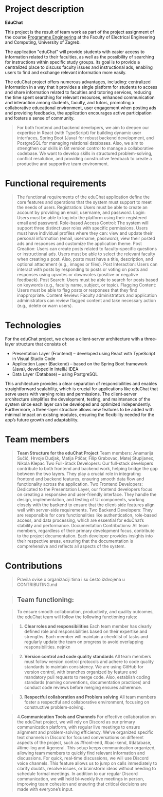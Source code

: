 # Project description

**EduChat**

This project is the result of team work as part of the project assignment of the course [Programme Engineering](https://www.fer.unizg.hr/predmet/proinz) at the Faculty of Electrical Engineering and Computing, University of Zagreb.

The application "eduChat" will provide students with easier access to information related to their faculties, as well as the possibility of searching for instructions within specific study groups. Its goal is to provide a centralized place to discuss faculty issues and instructional ads, enabling users to find and exchange relevant information more easily.

The eduChat project offers numerous advantages, including: centralized information in a way that it provides a single platform for students to access and share information related to faculties and tutoring services, reducing the time spent searching for relevant resources, enhanced communication and interaction among students, faculty, and tutors, promoting a collaborative educational environment, user engagement when posting ads and providing feedbacks, the application encourages active participation and fosters a sense of community.

> For both frontend and backend developers, we aim to deepen our expertise in React (with TypeScript) for building dynamic user interfaces, Spring Boot (Java) for robust backend development, and PostgreSQL for managing relational databases. Also, we aim to strengthen our skills in Git version control to manage a collaborative codebase. We want to develop skills in structured problem-solving, conflict resolution, and providing constructive feedback to create a productive and supportive team environment.

# Functional requirements

> The functional requirements of the eduChat application define the core features and operations that the system must support to meet the needs of users.
> Registration: Users must be able to create an account by providing an email, username, and password.
> Login: Users must be able to log into the platform using their registered email and password.
> Role-based Access Control: The system will support three distinct user roles with specific permissions.
> Users must have individual profiles where they can: view and update their personal information (email, username, password), view their posted ads and responses and customize the application theme.
> Post Creation: Users can create posts related to faculty-specific questions or instructional ads. Users must be able to select the relevant faculty when creating a post. Also, posts must have a title, description, and optional attachment (e.g., images or files).
> Post Interaction: Users can interact with posts by responding to posts or voting on posts and responses using upvotes or downvotes (positive or negative feedback).
> Post Search: Users must be able to search for posts based on keywords (e.g., faculty name, subject, or topic).
> Flagging Content: Users must be able to flag posts or responses that they find inappropriate.
> Content Review: Faculty administrators and application administrators can review flagged content and take necessary action (e.g., delete or warn users).

# Technologies

For the eduChat project, we chose a client-server architecture with a three-layer structure that consists of:

- Presentation Layer (Frontend) – developed using React with TypeScript in Visual Studio Code
- Application Layer (Backend) – based on the Spring Boot framework (Java), developed in IntelliJ IDEA
- Data Layer (Database) – using PostgreSQL

This architecture provides a clear separation of responsibilities and enables straightforward scalability,
which is crucial for applications like eduChat that serve users with varying roles and permissions.
The client-server architecture simplifies the development, testing, and maintenance of the system since each
layer can be developed and optimized independently. Furthermore, a three-layer structure allows new features
to be added with minimal impact on existing modules, ensuring the flexibility needed for the app’s future
growth and adaptability.

# Team members

> **Team Structure for the eduChat Project**
> Team members: Anamarija Sučić, Hrvoje Dudjak, Matija Ptičar, Filip Grabovac, Matej Stupljanec, Nikola Klepac
> Two Full-Stack Developers:
> Our full-stack developers contribute to both frontend and backend work, helping bridge the gap between the two layers. They play a crucial role in integrating frontend and backend features, ensuring smooth data flow and functionality across the application.
> Two Frontend Developers:
> Dedicated to the Presentation Layer, our frontend developers focus on creating a responsive and user-friendly interface. They handle the design, implementation, and testing of UI components, working closely with the backend to ensure that the client-side features align well with server-side requirements.
> Two Backend Developers:
> They are responsible for core functionalities like authentication, role-based access, and data processing, which are essential for eduChat’s stability and performance.
> Documentation Contributions:
> All team members, regardless of their primary development focus, contribute to the project documentation. Each developer provides insights into their respective areas, ensuring that the documentation is comprehensive and reflects all aspects of the system.

# Contributions

> Pravila ovise o organizaciji tima i su često izdvojena u CONTRIBUTING.md

> ## Team functioning:

> To ensure smooth collaboration, productivity, and quality outcomes, the eduChat team will follow the following functioning rules:

> 1. **Clear roles and responsibilities**
>    Each team member has clearly defined role and responsibilities based on their expertise and strengths.
>    Each member will maintain a checklist of tasks and regularly update the team on progress to avoid overlapping responsibilities.
>    nejnkn

> 2. **Version control and code quality standards**
>    All team members must follow version control protocols and adhere to code quality standards to maintain consistency.
>    We are using GitHub for version control, with branches organized by feature and mandatory pull requests to merge code. Also, establish coding standards (naming conventions, documentation practices) and conduct code reviews before merging ensures adherence.

> 3. **Respectful collaboration and Problem solving**
>    All team members foster a respectful and collaborative environment, focusing on constructive problem-solving.

> 4.**Communication Tools and Channels**
> For effective collaboration on the eduChat project, we will rely on Discord as our primary communication platform, with regular live meetings to ensure alignment and problem-solving efficiency.
> We’ve organized specific text channels in Discord for focused conversations on different aspects of the project, such as #front-end, #bac-kend, #database, #time-log and #general. This setup keeps communication organized, allowing team members to quickly find relevant information and discussions.
> For quick, real-time discussions, we will use Discord voice channels. This feature allows us to jump on calls immediately to clarify doubts, resolve issues, or brainstorm ideas without needing to schedule formal meetings.
> In addition to our regular Discord communication, we will hold bi-weekly live meetings in person, improving team cohesion and ensuring that critical decisions are made with everyone’s input.
